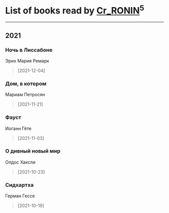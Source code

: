 # List of books read by [Cr_RONIN](https://plus.google.com/u/0/112090473416384685204/)<sup>5</sup>
---

## 2021

### Ночь в Лиссабоне
Эрих Мария Ремарк
> [2021-12-04] 


### Дом, в котором
Мариам Петросян
> [2021-11-21] 


### Фауст
Иоганн Гёте
> [2021-11-03] 


### О дивный новый мир
Олдос Хаксли
> [2021-10-23] 


### Сидхартха
Герман Гессе
> [2021-10-19] 



